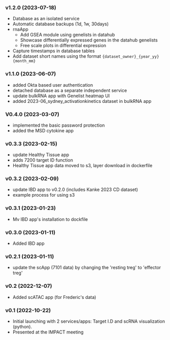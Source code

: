### v1.2.0 (2023-07-18)

* Database as an isolated service
* Automatic database backups (1d, 1w, 30days)
* rnaApp
  * Add GSEA module using genelists in datahub
  * Showcase differentially expressed genes in the datahub genelists
  * Free scale plots in differential expression
* Capture timestamps in database tables
* Add dataset short names using the format `{dataset_owner}_{year_yy}{month_mm}`

### v1.1.0 (2023-06-07)

* added Okta based user authentication
* detached database as a separate independent service
* update bulkRNA app with Genelist heatmap UI
* added 2023-06\_sydney\_activationkinetics dataset in bulkRNA app

### V0.4.0 (2023-03-07)

* implemented the basic password protection
* added the MSD cytokine app

### v0.3.3 (2023-02-15)

* update Healthy Tissue app
* adds 7200 target ID function
* Healthy Tissue app data moved to s3, layer download in dockerfile

### v0.3.2 (2023-02-09)

* update IBD app to v0.2.0 (includes Kanke 2023 CD dataset)
* example process for using s3

### v0.3.1 (2023-01-23)

* Mv IBD app's installation to dockfile

### v0.3.0 (2023-01-11)

* Added IBD app

### v0.2.1 (2023-01-11)

* update the scApp (7101 data) by changing the 'resting treg' to 'effector treg'

### v0.2 (2022-12-07)

* Added scATAC app (for Frederic's data)

### v0.1 (2022-10-22)

* Initial launching with 2 services/apps: Target I.D and scRNA visualization (python).
* Presented at the IMPACT meeting
